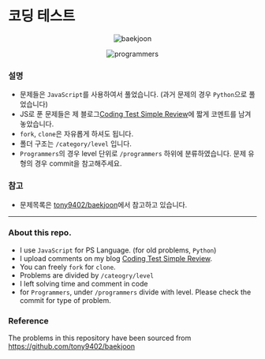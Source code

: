 # 코딩 테스트
<p align="center"><img 
src="https://d2gd6pc034wcta.cloudfront.net/images/logo@2x.png" alt="baekjoon" style="max-height: 300px"/></p>
<p align="center"><img src="https://programmers.co.kr/assets/img-meta-programmers-e00862a7c9acd8ef5164f8c85b3ab0127d083ab59b3a98d7219690bd3570bf35.png" alt="programmers" style="max-height: 300px"/></p>

### 설명

+ 문제들은 ```JavaScript```를 사용하여서 풀었습니다. (과거 문제의 경우 ```Python```으로 풀었습니다)
+ JS로 푼 문제들은 제 블로그[Coding Test Simple Review](https://blog.steinjun.net/post/edit/10)에 짧게 코멘트를 남겨놓았습니다.
+ ```fork```, ```clone```은 자유롭게 하셔도 됩니다.
+ 폴더 구조는 ```/category/level``` 입니다.
+ `Programmers`의 경우 level 단위로 `/programmers` 하위에 분류하였습니다. 문제 유형의 경우 commit을 참고해주세요.

### 참고
+ 문제목록은 [tony9402/baekjoon](https://github.com/tony9402/baekjoon)에서 참고하고 있습니다.

---

### About this repo.
+ I use ```JavaScript``` for PS Language. (for old problems, ```Python```)
+ I upload comments on my blog [Coding Test Simple Review](https://blog.steinjun.net/post/edit/10).
+ You can freely ```fork``` for ```clone```.
+ Problems are divided by ```/cateogry/level```
+ I left solving time and comment in code
+ for `Programmers`, under ```/programmers``` divide with level. Please check the commit for type of problem.

### Reference
The problems in this repository have been sourced from https://github.com/tony9402/baekjoon
